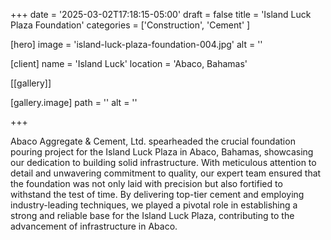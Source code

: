 +++
date = '2025-03-02T17:18:15-05:00'
draft = false
title = 'Island Luck Plaza Foundation'
categories = ['Construction', 'Cement' ]

[hero]
  image = 'island-luck-plaza-foundation-004.jpg'
  alt = ''

[client]
  name = 'Island Luck'
  location = 'Abaco, Bahamas'

[[gallery]]

  [gallery.image]
    path = ''
    alt = ''

+++

Abaco Aggregate & Cement, Ltd. spearheaded the crucial foundation pouring project for the Island Luck Plaza in Abaco, Bahamas, showcasing our dedication to building solid infrastructure. With meticulous attention to detail and unwavering commitment to quality, our expert team ensured that the foundation was not only laid with precision but also fortified to withstand the test of time. By delivering top-tier cement and employing industry-leading techniques, we played a pivotal role in establishing a strong and reliable base for the Island Luck Plaza, contributing to the advancement of infrastructure in Abaco.